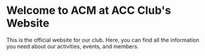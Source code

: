 # Welcome to ACM at ACC Club's Website

This is the official website for our club. Here, you can find all the information you need about our activities, events, and members.
